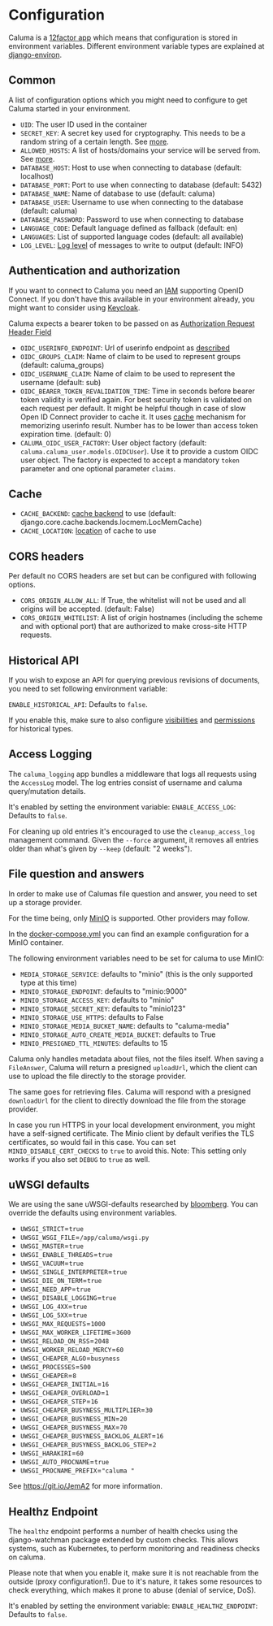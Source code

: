 # Configuration

Caluma is a [12factor app](https://12factor.net/) which means that configuration is stored in environment variables. Different environment variable types are explained at [django-environ](https://github.com/joke2k/django-environ#supported-types).

## Common

A list of configuration options which you might need to configure to get Caluma started in your environment.

* `UID`: The user ID used in the container
* `SECRET_KEY`: A secret key used for cryptography. This needs to be a random string of a certain length. See [more](https://docs.djangoproject.com/en/2.1/ref/settings/#std:setting-SECRET\_KEY).
* `ALLOWED_HOSTS`: A list of hosts/domains your service will be served from. See [more](https://docs.djangoproject.com/en/2.1/ref/settings/#allowed-hosts).
* `DATABASE_HOST`: Host to use when connecting to database (default: localhost)
* `DATABASE_PORT`: Port to use when connecting to database (default: 5432)
* `DATABASE_NAME`: Name of database to use (default: caluma)
* `DATABASE_USER`: Username to use when connecting to the database (default: caluma)
* `DATABASE_PASSWORD`: Password to use when connecting to database
* `LANGUAGE_CODE`: Default language defined as fallback (default: en)
* `LANGUAGES`: List of supported language codes (default: all available)
* `LOG_LEVEL`: [Log level](https://docs.djangoproject.com/en/1.11/topics/logging/#loggers) of messages to write to output (default: INFO)

## Authentication and authorization

If you want to connect to Caluma you need an [IAM](https://en.wikipedia.org/wiki/Identity\_management) supporting OpenID Connect. If you don't have this available in your environment already, you might want to consider using [Keycloak](https://www.keycloak.org/).

Caluma expects a bearer token to be passed on as [Authorization Request Header Field](https://tools.ietf.org/html/rfc6750#section-2.1)

* `OIDC_USERINFO_ENDPOINT`: Url of userinfo endpoint as [described](https://openid.net/specs/openid-connect-core-1\_0.html#UserInfo)
* `OIDC_GROUPS_CLAIM`: Name of claim to be used to represent groups (default: caluma\_groups)
* `OIDC_USERNAME_CLAIM`: Name of claim to be used to represent the username (default: sub)
* `OIDC_BEARER_TOKEN_REVALIDATION_TIME`: Time in seconds before bearer token validity is verified again. For best security token is validated on each request per default. It might be helpful though in case of slow Open ID Connect provider to cache it. It uses [cache](configuration.md#cache) mechanism for memorizing userinfo result. Number has to be lower than access token expiration time. (default: 0)
* `CALUMA_OIDC_USER_FACTORY`: User object factory (default: `caluma.caluma_user.models.OIDCUser`). Use it to provide a custom OIDC user object. The factory is expected to accept a mandatory `token` parameter and one optional parameter `claims`.

## Cache

* `CACHE_BACKEND`: [cache backend](https://docs.djangoproject.com/en/1.11/ref/settings/#backend) to use (default: django.core.cache.backends.locmem.LocMemCache)
* `CACHE_LOCATION`: [location](https://docs.djangoproject.com/en/1.11/ref/settings/#std:setting-CACHES-LOCATION) of cache to use

## CORS headers

Per default no CORS headers are set but can be configured with following options.

* `CORS_ORIGIN_ALLOW_ALL`: If True, the whitelist will not be used and all origins will be accepted. (default: False)
* `CORS_ORIGIN_WHITELIST`: A list of origin hostnames (including the scheme and with optional port) that are authorized to make cross-site HTTP requests.

## Historical API

If you wish to expose an API for querying previous revisions of documents, you need to set following environment variable:

`ENABLE_HISTORICAL_API`: Defaults to `false`.

If you enable this, make sure to also configure [visibilities](../extending/#visibility-classes) and [permissions](../extending/#permission-classes) for historical types.

## Access Logging

The `caluma_logging` app bundles a middleware that logs all requests using the `AccessLog` model. The log entries consist of username and caluma query/mutation details.

It's enabled by setting the environment variable: `ENABLE_ACCESS_LOG`: Defaults to `false`.

For cleaning up old entries it's encouraged to use the `cleanup_access_log` management command. Given the `--force` argument, it removes all entries older than what's given by `--keep` (default: "2 weeks").

## File question and answers

In order to make use of Calumas file question and answer, you need to set up a storage provider.

For the time being, only [MinIO](https://min.io/) is supported. Other providers may follow.

In the [docker-compose.yml](https://github.com/projectcaluma/caluma/blob/main/docker-compose.yml) you can find an example configuration for a MinIO container.

The following environment variables need to be set for caluma to use MinIO:

* `MEDIA_STORAGE_SERVICE`: defaults to "minio" (this is the only supported type at this time)
* `MINIO_STORAGE_ENDPOINT`: defaults to "minio:9000"
* `MINIO_STORAGE_ACCESS_KEY`: defaults to "minio"
* `MINIO_STORAGE_SECRET_KEY`: defaults to "minio123"
* `MINIO_STORAGE_USE_HTTPS`: defaults to False
* `MINIO_STORAGE_MEDIA_BUCKET_NAME`: defaults to "caluma-media"
* `MINIO_STORAGE_AUTO_CREATE_MEDIA_BUCKET`: defaults to True
* `MINIO_PRESIGNED_TTL_MINUTES`: defaults to 15

Caluma only handles metadata about files, not the files itself. When saving a `FileAnswer`, Caluma will return a presigned `uploadUrl`, which the client can use to upload the file directly to the storage provider.

The same goes for retrieving files. Caluma will respond with a presigned `downloadUrl` for the client to directly download the file from the storage provider.

In case you run HTTPS in your local development environment, you might have a self-signed certificate. The Minio client by default verifies the TLS certificates, so would fail in this case. You can set `MINIO_DISABLE_CERT_CHECKS` to `true` to avoid this. Note: This setting only works if you also set `DEBUG` to `true` as well.

## uWSGI defaults

We are using the sane uWSGI-defaults researched by [bloomberg](https://www.techatbloomberg.com/blog/configuring-uwsgi-production-deployment/?sf104898833=1). You can override the defaults using environment variables.

* `UWSGI_STRICT`=`true`
* `UWSGI_WSGI_FILE`=`/app/caluma/wsgi.py`
* `UWSGI_MASTER`=`true`
* `UWSGI_ENABLE_THREADS`=`true`
* `UWSGI_VACUUM`=`true`
* `UWSGI_SINGLE_INTERPRETER`=`true`
* `UWSGI_DIE_ON_TERM`=`true`
* `UWSGI_NEED_APP`=`true`
* `UWSGI_DISABLE_LOGGING`=`true`
* `UWSGI_LOG_4XX`=`true`
* `UWSGI_LOG_5XX`=`true`
* `UWSGI_MAX_REQUESTS`=`1000`
* `UWSGI_MAX_WORKER_LIFETIME`=`3600`
* `UWSGI_RELOAD_ON_RSS`=`2048`
* `UWSGI_WORKER_RELOAD_MERCY`=`60`
* `UWSGI_CHEAPER_ALGO`=`busyness`
* `UWSGI_PROCESSES`=`500`
* `UWSGI_CHEAPER`=`8`
* `UWSGI_CHEAPER_INITIAL`=`16`
* `UWSGI_CHEAPER_OVERLOAD`=`1`
* `UWSGI_CHEAPER_STEP`=`16`
* `UWSGI_CHEAPER_BUSYNESS_MULTIPLIER`=`30`
* `UWSGI_CHEAPER_BUSYNESS_MIN`=`20`
* `UWSGI_CHEAPER_BUSYNESS_MAX`=`70`
* `UWSGI_CHEAPER_BUSYNESS_BACKLOG_ALERT`=`16`
* `UWSGI_CHEAPER_BUSYNESS_BACKLOG_STEP`=`2`
* `UWSGI_HARAKIRI`=`60`
* `UWSGI_AUTO_PROCNAME`=`true`
* `UWSGI_PROCNAME_PREFIX`=`"caluma "`

See https://git.io/JemA2 for more information.

## Healthz Endpoint

The `healthz` endpoint performs a number of health checks using the django-watchman package extended by custom checks. This allows systems, such as Kubernetes, to perform monitoring and readiness checks on caluma.

Please note that when you enable it, make sure it is not reachable from the outside (proxy configuration!). Due to it's nature, it takes some resources to check everything, which makes it prone to abuse (denial of service, DoS).

It's enabled by setting the environment variable: `ENABLE_HEALTHZ_ENDPOINT`: Defaults to `false`.
